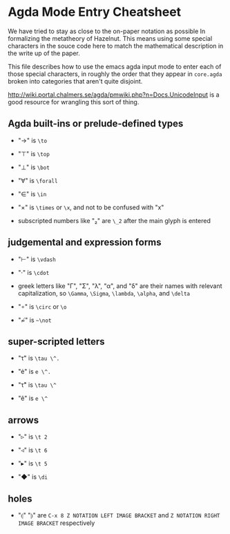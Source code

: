 Agda Mode Entry Cheatsheet
==========================

We have tried to stay as close to the on-paper notation as possible In
formalizing the metatheory of Hazelnut. This means using some special
characters in the souce code here to match the mathematical description in
the write up of the paper.

This file describes how to use the emacs agda input mode to enter each of
those special characters, in roughly the order that they appear in
`core.agda` broken into categories that aren't quite disjoint.

http://wiki.portal.chalmers.se/agda/pmwiki.php?n=Docs.UnicodeInput is a
good resource for wrangling this sort of thing.


Agda built-ins or prelude-defined types
------------------------------
 - "→" is `\to`

 - "⊤" is `\top`

 - "⊥" is `\bot`

 - "∀" is `\forall`

 - "∈" is `\in`

 - "×" is `\times` or `\x`, and not to be confused with "x"

 - subscripted numbers like "₂" are `\_2` after the main glyph is entered


judgemental and expression forms
--------------------------------
 - "⊢" is `\vdash`

 - "·" is `\cdot`

 - greek letters like "Γ", "Σ", "λ", "α", and "δ" are their names with
   relevant capitalization, so `\Gamma`, `\Sigma`, `\lambda`, `\alpha`,
   and `\delta`

 - "∘" is `\circ` or `\o`

 - "~̸" is `~\not`


super-scripted letters
----------------------

 - "τ̇" is `\tau \^.`

 - "ė" is `e \^.`

 - "τ̂" is `\tau \^`

 - "ê" is `e \^`


arrows
------

 - "▹" is `\t 2`

 - "◃" is `\t 6`

 - "▸" is `\t 5`

 - "◆" is `\di`

holes
-----
 - "⦇" "⦈" are `C-x 8 Z NOTATION LEFT IMAGE BRACKET` and `Z NOTATION RIGHT IMAGE BRACKET` respectively

